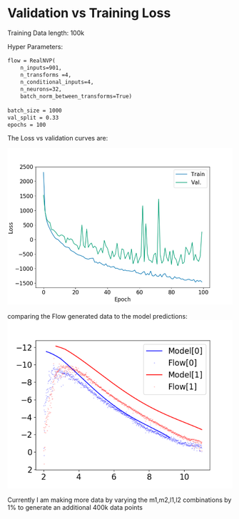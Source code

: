 # Validation vs Training Loss

Training Data length: 100k

Hyper Parameters: 
```
flow = RealNVP(
    n_inputs=901,
    n_transforms =4,
    n_conditional_inputs=4,
    n_neurons=32,
    batch_norm_between_transforms=True)
    
batch_size = 1000
val_split = 0.33
epochs = 100
```

The Loss vs validation curves are:

![alt text](https://github.com/2300431w/Kilonova/blob/master/Train_Val_Loss_2.png)

comparing the Flow generated data to the model predictions:
![alt text](https://github.com/2300431w/Kilonova/blob/master/g-band%20flow%20vs%20model.png)

Currently I am making more data by varying the m1,m2,l1,l2 combinations by 1% to generate an additional 400k data points
